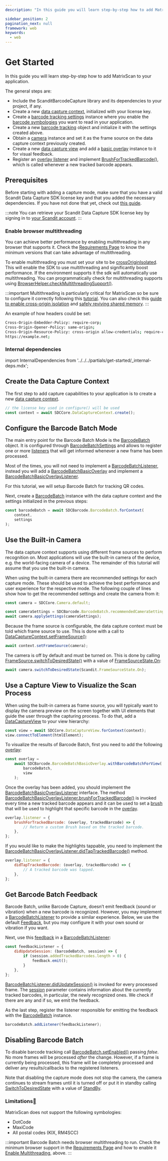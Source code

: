 ```yaml
---
description: "In this guide you will learn step-by-step how to add MatrixScan to your application.                                                                                      "

sidebar_position: 2
pagination_next: null
framework: web
keywords:
  - web
---
```


# Get Started

In this guide you will learn step-by-step how to add MatrixScan to your application.

The general steps are:

- Include the ScanditBarcodeCapture library and its dependencies to your project, if any.
- Create a new [data capture context](https://docs.scandit.com/7.6/data-capture-sdk/web/core/api/data-capture-context.html#class-scandit.datacapture.core.DataCaptureContext), initialized with your license key.
- Create a [barcode tracking settings](https://docs.scandit.com/7.6/data-capture-sdk/web/barcode-capture/api/barcode-batch-settings.html#class-scandit.datacapture.barcode.batch.BarcodeBatchSettings) instance where you enable the [barcode symbologies](https://docs.scandit.com/7.6/data-capture-sdk/web/barcode-capture/api/symbology.html#enum-scandit.datacapture.barcode.Symbology) you want to read in your application.
- Create a new [barcode tracking](https://docs.scandit.com/7.6/data-capture-sdk/web/barcode-capture/api/barcode-batch.html#class-scandit.datacapture.barcode.batch.BarcodeBatch) object and initialize it with the settings created above.
- Obtain a [camera](https://docs.scandit.com/7.6/data-capture-sdk/web/core/api/camera.html#class-scandit.datacapture.core.Camera) instance and set it as the frame source on the data capture context previously created.
- Create a new [data capture view](https://docs.scandit.com/7.6/data-capture-sdk/web/core/api/ui/data-capture-view.html#class-scandit.datacapture.core.ui.DataCaptureView) and add a [basic overlay](https://docs.scandit.com/7.6/data-capture-sdk/web/barcode-capture/api/ui/barcode-batch-basic-overlay.html#class-scandit.datacapture.barcode.batch.ui.BarcodeBatchBasicOverlay) instance to it for visual feedback.
- Register an [overlay listener](https://docs.scandit.com/7.6/data-capture-sdk/web/barcode-capture/api/ui/barcode-batch-basic-overlay-listener.html#interface-scandit.datacapture.barcode.batch.ui.IBarcodeBatchBasicOverlayListener) and implement [BrushForTrackedBarcode()](https://docs.scandit.com/7.6/data-capture-sdk/web/barcode-capture/api/ui/barcode-batch-basic-overlay-listener.html#method-scandit.datacapture.barcode.batch.ui.IBarcodeBatchBasicOverlayListener.BrushForTrackedBarcode), which is called whenever a new tracked barcode appears.

## Prerequisites

Before starting with adding a capture mode, make sure that you have a valid Scandit Data Capture SDK license key and that you added the necessary dependencies. If you have not done that yet, check out [this guide](../add-sdk.md).

:::note
You can retrieve your Scandit Data Capture SDK license key by signing in to [your Scandit account](https://ssl.scandit.com/dashboard/sign-in).
:::

### Enable browser multithreading

You can achieve better performance by enabling multithreading in any browser that supports it. Check the [Requirements Page](../../../system-requirements.md) to know the minimum versions that can take advantage of multithreading.

To enable multithreading you must set your site to be [crossOriginIsolated](https://developer.mozilla.org/en-US/docs/Web/API/crossOriginIsolated/). This will enable the SDK to use multithreading and significantly boost performance. If the environment supports it the sdk will automatically use multithreading. You can programmatically check for multithreading supports using [BrowserHelper.checkMultithreadingSupport()](https://docs.scandit.com/7.6/data-capture-sdk/web/core/api/web/browser-compatibility.html#method-scandit.datacapture.core.BrowserHelper.CheckMultithreadingSupport).

:::important
Multithreading is particularly critical for MatrixScan so be sure to configure it correctly following this [tutorial](https://web.dev/coop-coep/). You can also check this [guide to enable cross-origin isolation](https://web.dev/cross-origin-isolation-guide/) and [safely reviving shared memory](https://hacks.mozilla.org/2020/07/safely-reviving-shared-memory/).
:::

An example of how headers could be set:

```sh
Cross-Origin-Embedder-Policy: require-corp;
Cross-Origin-Opener-Policy: same-origin;
Cross-Origin-Resource-Policy: cross-origin allow-credentials; require-corp origin https://example.com
https://example.net;
```

### Internal dependencies

import InternalDependencies from '../../../partials/get-started/_internal-deps.mdx';

<InternalDependencies/>

## Create the Data Capture Context

The first step to add capture capabilities to your application is to create a new [data capture context](https://docs.scandit.com/7.6/data-capture-sdk/web/core/api/data-capture-context.html#class-scandit.datacapture.core.DataCaptureContext).

```js
// the license key used in configure() will be used
const context = await SDCCore.DataCaptureContext.create();
```

## Configure the Barcode Batch Mode

The main entry point for the Barcode Batch Mode is the [BarcodeBatch](https://docs.scandit.com/7.6/data-capture-sdk/web/barcode-capture/api/barcode-batch.html#class-scandit.datacapture.barcode.batch.BarcodeBatch) object. It is configured through [BarcodeBatchSettings](https://docs.scandit.com/7.6/data-capture-sdk/web/barcode-capture/api/barcode-batch-settings.html#class-scandit.datacapture.barcode.batch.BarcodeBatchSettings) and allows to register one or more [listeners](https://docs.scandit.com/7.6/data-capture-sdk/web/barcode-capture/api/barcode-batch-listener.html#interface-scandit.datacapture.barcode.batch.IBarcodeBatchListener) that will get informed whenever a new frame has been processed.

Most of the times, you will not need to implement a [BarcodeBatchListener](https://docs.scandit.com/7.6/data-capture-sdk/web/barcode-capture/api/barcode-batch-listener.html#interface-scandit.datacapture.barcode.batch.IBarcodeBatchListener), instead you will add a [BarcodeBatchBasicOverlay](https://docs.scandit.com/7.6/data-capture-sdk/web/barcode-capture/api/ui/barcode-batch-basic-overlay.html#class-scandit.datacapture.barcode.batch.ui.BarcodeBatchBasicOverlay) and implement a [BarcodeBatchBasicOverlayListener](https://docs.scandit.com/7.6/data-capture-sdk/web/barcode-capture/api/ui/barcode-batch-basic-overlay-listener.html#interface-scandit.datacapture.barcode.batch.ui.IBarcodeBatchBasicOverlayListener).

For this tutorial, we will setup Barcode Batch for tracking QR codes.

Next, create a [BarcodeBatch](https://docs.scandit.com/7.6/data-capture-sdk/web/barcode-capture/api/barcode-batch.html#class-scandit.datacapture.barcode.batch.BarcodeBatch) instance with the data capture context and the settings initialized in the previous steps:

```js
const barcodeBatch = await SDCBarcode.BarcodeBatch.forContext(
	context,
	settings
);
```

## Use the Built-in Camera

The data capture context supports using different frame sources to perform recognition on. Most applications will use the built-in camera of the device, e.g. the world-facing camera of a device. The remainder of this tutorial will assume
that you use the built-in camera.

When using the built-in camera there are recommended settings for each capture mode. These should be used to achieve the best performance and user experience for the respective mode. The following couple of lines show how to get the recommended settings and create the camera from it:

```js
const camera = SDCCore.Camera.default;

const cameraSettings = SDCBarcode.BarcodeBatch.recommendedCameraSettings;
await camera.applySettings(cameraSettings);
```

Because the frame source is configurable, the data capture context must be told which frame source to use. This is done with a call to [DataCaptureContext.setFrameSource()](https://docs.scandit.com/7.6/data-capture-sdk/web/core/api/data-capture-context.html#method-scandit.datacapture.core.DataCaptureContext.SetFrameSourceAsync):

```js
await context.setFrameSource(camera);
```

The camera is off by default and must be turned on. This is done by calling
[FrameSource.switchToDesiredState()](https://docs.scandit.com/7.6/data-capture-sdk/web/core/api/frame-source.html#method-scandit.datacapture.core.IFrameSource.SwitchToDesiredStateAsync) with a value of
[FrameSourceState.On](https://docs.scandit.com/7.6/data-capture-sdk/web/core/api/frame-source.html#value-scandit.datacapture.core.FrameSourceState.On):

```js
await camera.switchToDesiredState(Scandit.FrameSourceState.On);
```



## Use a Capture View to Visualize the Scan Process

When using the built-in camera as frame source, you will typically want to display the camera preview on the screen together with UI elements that guide the user through the capturing process. To do that, add a [DataCaptureView](https://docs.scandit.com/7.6/data-capture-sdk/web/core/api/ui/data-capture-view.html#class-scandit.datacapture.core.ui.DataCaptureView) to your view hierarchy:

```js
const view = await SDCCore.DataCaptureView.forContext(context);
view.connectToElement(htmlElement);
```

To visualize the results of Barcode Batch, first you need to add the following [overlay](https://docs.scandit.com/7.6/data-capture-sdk/web/barcode-capture/api/ui/barcode-batch-basic-overlay.html#class-scandit.datacapture.barcode.batch.ui.BarcodeBatchBasicOverlay):

```js
const overlay =
	await SDCBarcode.BarcodeBatchBasicOverlay.withBarcodeBatchForView(
		barcodeBatch,
		view
	);
```

Once the overlay has been added, you should implement the [BarcodeBatchBasicOverlayListener](https://docs.scandit.com/7.6/data-capture-sdk/web/barcode-capture/api/ui/barcode-batch-basic-overlay-listener.html#interface-scandit.datacapture.barcode.batch.ui.IBarcodeBatchBasicOverlayListener) interface. The method [BarcodeBatchBasicOverlayListener.brushForTrackedBarcode()](https://docs.scandit.com/7.6/data-capture-sdk/web/barcode-capture/api/ui/barcode-batch-basic-overlay-listener.html#method-scandit.datacapture.barcode.batch.ui.IBarcodeBatchBasicOverlayListener.BrushForTrackedBarcode) is invoked every time a new tracked barcode appears and it can be used to set a [brush](https://docs.scandit.com/7.6/data-capture-sdk/web/core/api/ui/brush.html#class-scandit.datacapture.core.ui.Brush) that will be used to highlight that specific barcode in the [overlay](https://docs.scandit.com/7.6/data-capture-sdk/web/barcode-capture/api/ui/barcode-batch-basic-overlay.html#class-scandit.datacapture.barcode.batch.ui.BarcodeBatchBasicOverlay).

```js
overlay.listener = {
	brushForTrackedBarcode: (overlay, trackedBarcode) => {
		// Return a custom Brush based on the tracked barcode.
	},
};
```

If you would like to make the highlights tappable, you need to implement the [BarcodeBatchBasicOverlayListener.didTapTrackedBarcode()](https://docs.scandit.com/7.6/data-capture-sdk/web/barcode-capture/api/ui/barcode-batch-basic-overlay-listener.html#method-scandit.datacapture.barcode.batch.ui.IBarcodeBatchBasicOverlayListener.OnTrackedBarcodeTapped) method.

```js
overlay.listener = {
	didTapTrackedBarcode: (overlay, trackedBarcode) => {
		// A tracked barcode was tapped.
	},
};
```

## Get Barcode Batch Feedback

Barcode Batch, unlike Barcode Capture, doesn’t emit feedback (sound or vibration) when a new barcode is recognized. However, you may implement a [BarcodeBatchListener](https://docs.scandit.com/7.6/data-capture-sdk/web/barcode-capture/api/barcode-batch-listener.html#interface-scandit.datacapture.barcode.batch.IBarcodeBatchListener) to provide a similar experience. Below, we use the default
[Feedback](https://docs.scandit.com/7.6/data-capture-sdk/web/core/api/feedback.html#class-scandit.datacapture.core.Feedback), but you may configure it with your own sound or vibration if you want.

Next, use this [feedback](https://docs.scandit.com/7.6/data-capture-sdk/web/core/api/feedback.html#class-scandit.datacapture.core.Feedback) in a [BarcodeBatchListener](https://docs.scandit.com/7.6/data-capture-sdk/web/barcode-capture/api/barcode-batch-listener.html#interface-scandit.datacapture.barcode.batch.IBarcodeBatchListener):

```js
const feedbackListener = {
	didUpdateSession: (barcodeBatch, session) => {
		if (session.addedTrackedBarcodes.length > 0) {
			feedback.emit();
		}
	},
};
```

[BarcodeBatchListener.didUpdateSession()](https://docs.scandit.com/7.6/data-capture-sdk/web/barcode-capture/api/barcode-batch-listener.html#method-scandit.datacapture.barcode.batch.IBarcodeBatchListener.OnSessionUpdated) is invoked for every processed frame. The [session](https://docs.scandit.com/7.6/data-capture-sdk/web/barcode-capture/api/barcode-batch-session.html#class-scandit.datacapture.barcode.batch.BarcodeBatchSession) parameter contains information about the currently tracked barcodes, in particular, the newly recognized ones. We check if there are any and if so, we emit the feedback.

As the last step, register the listener responsible for emitting the feedback with the [BarcodeBatch](https://docs.scandit.com/7.6/data-capture-sdk/web/barcode-capture/api/barcode-batch.html#class-scandit.datacapture.barcode.batch.BarcodeBatch) instance.

```js
barcodeBatch.addListener(feedbackListener);
```

## Disabling Barcode Batch

To disable barcode tracking call [BarcodeBatch.setEnabled()](https://docs.scandit.com/7.6/data-capture-sdk/web/barcode-capture/api/barcode-batch.html#method-scandit.datacapture.barcode.batch.BarcodeBatch.SetEnabled) passing _false_. No more frames will be processed _after_ the change. However, if a frame is currently being processed, this frame will be completely processed and deliver any results/callbacks to the registered listeners.

Note that disabling the capture mode does not stop the camera, the camera continues to stream frames until it is turned off or put it in standby calling [SwitchToDesiredState](https://docs.scandit.com/7.6/data-capture-sdk/web/core/api/frame-source.html#method-scandit.datacapture.core.IFrameSource.SwitchToDesiredStateAsync) with a value of [StandBy](https://docs.scandit.com/7.6/data-capture-sdk/web/core/api/frame-source.html#value-scandit.datacapture.core.FrameSourceState.Standby).

### Limitations[](#limitations 'Permalink to this headline')

MatrixScan does not support the following symbologies:

- DotCode
- MaxiCode
- All postal codes (KIX, RM4SCC)

:::important
Barcode Batch needs browser multithreading to run. Check the minimum browser support in the [Requirements Page](../../../system-requirements.md) and how to enable it [Enable Multithreading](#enable-browser-multithreading), above.
:::
